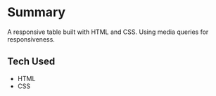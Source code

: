 # Summary
A responsive table built with HTML and CSS. Using media queries for responsiveness.

## Tech Used
* HTML
* CSS